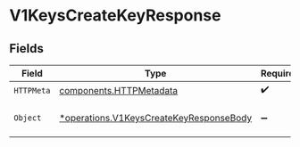 # V1KeysCreateKeyResponse


## Fields

| Field                                                                                             | Type                                                                                              | Required                                                                                          | Description                                                                                       |
| ------------------------------------------------------------------------------------------------- | ------------------------------------------------------------------------------------------------- | ------------------------------------------------------------------------------------------------- | ------------------------------------------------------------------------------------------------- |
| `HTTPMeta`                                                                                        | [components.HTTPMetadata](../../models/components/httpmetadata.md)                                | :heavy_check_mark:                                                                                | N/A                                                                                               |
| `Object`                                                                                          | [*operations.V1KeysCreateKeyResponseBody](../../models/operations/v1keyscreatekeyresponsebody.md) | :heavy_minus_sign:                                                                                | The configuration for an api                                                                      |